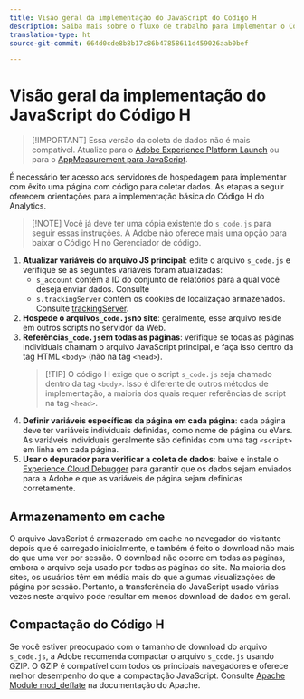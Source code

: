 ```yaml
---
title: Visão geral da implementação do JavaScript do Código H
description: Saiba mais sobre o fluxo de trabalho para implementar o Código H no site.
translation-type: ht
source-git-commit: 664d0cde8b8b17c86b47858611d459026aab0bef

---
```



# Visão geral da implementação do JavaScript do Código H

> [!IMPORTANT] Essa versão da coleta de dados não é mais compatível. Atualize para o [Adobe Experience Platform Launch](../../launch/overview.md) ou para o [AppMeasurement para JavaScript](../overview.md).

É necessário ter acesso aos servidores de hospedagem para implementar com êxito uma página com código para coletar dados. As etapas a seguir oferecem orientações para a implementação básica do Código H do Analytics.

> [!NOTE] Você já deve ter uma cópia existente do `s_code.js` para seguir essas instruções. A Adobe não oferece mais uma opção para baixar o Código H no Gerenciador de código.

1. **Atualizar variáveis do arquivo JS principal**: edite o arquivo `s_code.js` e verifique se as seguintes variáveis foram atualizadas:
   * `s_account` contém a ID do conjunto de relatórios para a qual você deseja enviar dados. Consulte
   * `s.trackingServer` contém os cookies de localização armazenados. Consulte [trackingServer](../../vars/config-vars/trackingserver.md).
2. **Hospede o arquivo`s_code.js`no site**: geralmente, esse arquivo reside em outros scripts no servidor da Web.
3. **Referência`s_code.js`em todas as páginas**: verifique se todas as páginas individuais chamam o arquivo JavaScript principal, e faça isso dentro da tag HTML `<body>` (não na tag `<head>`).
   > [!TIP] O código H exige que o script `s_code.js` seja chamado dentro da tag `<body>`. Isso é diferente de outros métodos de implementação, a maioria dos quais requer referências de script na tag `<head>`.
4. **Definir variáveis específicas da página em cada página**: cada página deve ter variáveis individuais definidas, como nome de página ou eVars. As variáveis individuais geralmente são definidas com uma tag `<script>` em linha em cada página.
5. **Usar o depurador para verificar a coleta de dados**: baixe e instale o [Experience Cloud Debugger](../../validate/debugger.md) para garantir que os dados sejam enviados para a Adobe e que as variáveis de página sejam definidas corretamente.

## Armazenamento em cache

O arquivo JavaScript é armazenado em cache no navegador do visitante depois que é carregado inicialmente, e também é feito o download não mais do que uma ver por sessão. O download não ocorre em todas as páginas, embora o arquivo seja usado por todas as páginas do site. Na maioria dos sites, os usuários têm em média mais do que algumas visualizações de página por sessão. Portanto, a transferência do JavaScript usado várias vezes neste arquivo pode resultar em menos download de dados em geral.

## Compactação do Código H

Se você estiver preocupado com o tamanho de download do arquivo `s_code.js`, a Adobe recomenda compactar o arquivo `s_code.js` usando GZIP. O GZIP é compatível com todos os principais navegadores e oferece melhor desempenho do que a compactação JavaScript. Consulte [Apache Module mod_deflate](http://httpd.apache.org/docs/current/mod/mod_deflate.html) na documentação do Apache.
